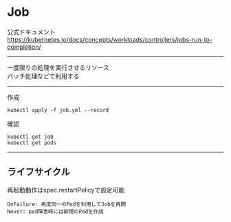 # Job

公式ドキュメント<br />
https://kubernetes.io/docs/concepts/workloads/controllers/jobs-run-to-completion/

---

一度限りの処理を実行させるリソース<br />
バッチ処理などで利用する<br />

---

作成
```
kubectl apply -f job.yml --record
```

確認
```
kubectl get job
kubectl get pods
```

---

## ライフサイクル

再起動動作はspec.restartPolicyで設定可能
```
OnFailure: 再度同一のPodを利用してJobを再開
Never: pod障害時には新規のPodを作成
```
